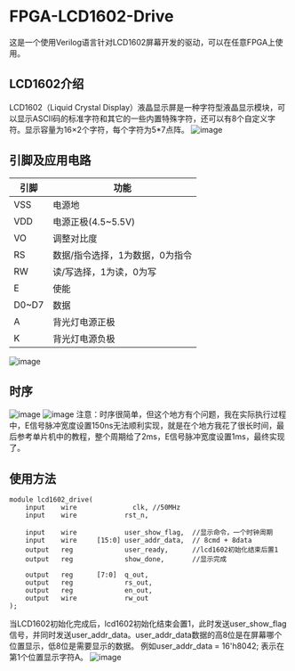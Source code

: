 # FPGA-LCD1602-Drive
这是一个使用Verilog语言针对LCD1602屏幕开发的驱动，可以在任意FPGA上使用。
## LCD1602介绍
LCD1602（Liquid Crystal Display）液晶显示屏是一种字符型液晶显示模块，可以显示ASCII码的标准字符和其它的一些内置特殊字符，还可以有8个自定义字符。显示容量为16×2个字符，每个字符为5*7点阵。
![image](https://github.com/ascend221b/FPGA-LCD1602-Drive/assets/92852338/96781523-d500-4675-a2bd-13944ca732ea)
## 引脚及应用电路
引脚  | 功能
----- | -----
VSS  | 电源地
VDD  | 电源正极(4.5~5.5V)
VO   | 调整对比度
RS   | 数据/指令选择，1为数据，0为指令
RW   | 读/写选择，1为读，0为写
E    | 使能
D0~D7| 数据
A    | 背光灯电源正极
K    | 背光灯电源负极
![image](https://github.com/ascend221b/FPGA-LCD1602-Drive/assets/92852338/48ad9ae0-46b3-46a0-82f0-fd86018f6b3f)
## 时序
![image](https://github.com/ascend221b/FPGA-LCD1602-Drive/assets/92852338/21aeaabb-73c7-4419-ab85-ff1e818c963f)
![image](https://github.com/ascend221b/FPGA-LCD1602-Drive/assets/92852338/1a1fc90d-6f29-4f99-abed-5948116650ce)
注意：时序很简单，但这个地方有个问题，我在实际执行过程中，E信号脉冲宽度设置150ns无法顺利实现，就是在个地方我花了很长时间，最后参考单片机中的教程，整个周期给了2ms，E信号脉冲宽度设置1ms，最终实现了。
## 使用方法
```
module lcd1602_drive(
	input    wire     		   clk, //50MHz
	input    wire     	     rst_n,
													  
	input    wire     	     user_show_flag,  //显示命令，一个时钟周期
	input    wire     [15:0] user_addr_data,  // 8cmd + 8data
	output   reg             user_ready,      //lcd1602初始化结束后置1
	output   reg             show_done,       //显示完成
	
	output   reg      [7:0]  q_out,
	output   reg             rs_out,
	output   reg             en_out,
	output   wire            rw_out
);
```
当LCD1602初始化完成后，lcd1602初始化结束会置1，此时发送user_show_flag信号，并同时发送user_addr_data。user_addr_data数据的高8位是在屏幕哪个位置显示，低8位是需要显示的数据。
例如user_addr_data = 16'h8042; 表示在第1个位置显示字符A。
![image](https://github.com/ascend221b/FPGA-LCD1602-Drive/assets/92852338/168384ff-0e3b-480e-86ff-3ae604463183)
